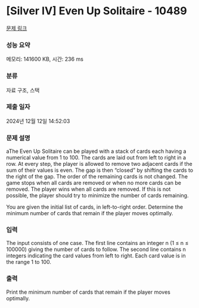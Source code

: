 # [Silver IV] Even Up Solitaire - 10489 

[문제 링크](https://www.acmicpc.net/problem/10489) 

### 성능 요약

메모리: 141600 KB, 시간: 236 ms

### 분류

자료 구조, 스택

### 제출 일자

2024년 12월 12일 14:52:03

### 문제 설명

<p style="user-select: auto !important;">aThe Even Up Solitaire can be played with a stack of cards each having a numerical value from 1 to 100. The cards are laid out from left to right in a row. At every step, the player is allowed to remove two adjacent cards if the sum of their values is even. The gap is then “closed” by shifting the cards to the right of the gap. The order of the remaining cards is not changed. The game stops when all cards are removed or when no more cards can be removed. The player wins when all cards are removed. If this is not possible, the player should try to minimize the number of cards remaining.</p>

<p style="user-select: auto !important;">You are given the initial list of cards, in left-to-right order. Determine the minimum number of cards that remain if the player moves optimally.</p>

### 입력 

 <p style="user-select: auto !important;">The input consists of one case. The first line contains an integer n (1 ≤ n ≤ 100000) giving the number of cards to follow. The second line contains n integers indicating the card values from left to right. Each card value is in the range 1 to 100.</p>

### 출력 

 <p style="user-select: auto !important;">Print the minimum number of cards that remain if the player moves optimally.</p>

